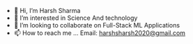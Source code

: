 - 👋 Hi, I’m Harsh Sharma
- 👀 I’m interested in Science And technology 
- 💞️ I’m looking to collaborate on Full-Stack ML Applications
- 📫 How to reach me ... Email: harshsharsh2020@gmail.com

<!---
HarshSharma105/HarshSharma105 is a ✨ special ✨ repository because its `README.md` (this file) appears on your GitHub profile.
You can click the Preview link to take a look at your changes.
--->
